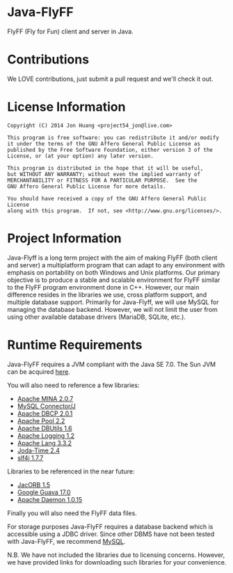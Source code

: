 Java-FlyFF
==========
FlyFF (Fly for Fun) client and server in Java.

Contributions
=============
We LOVE contributions, just submit a pull request and we'll check it out.

License Information
===================
    Copyright (C) 2014 Jon Huang <project54_jon@live.com>

    This program is free software: you can redistribute it and/or modify
    it under the terms of the GNU Affero General Public License as
    published by the Free Software Foundation, either version 3 of the
    License, or (at your option) any later version.

    This program is distributed in the hope that it will be useful,
    but WITHOUT ANY WARRANTY; without even the implied warranty of
    MERCHANTABILITY or FITNESS FOR A PARTICULAR PURPOSE.  See the
    GNU Affero General Public License for more details.

    You should have received a copy of the GNU Affero General Public License
    along with this program.  If not, see <http://www.gnu.org/licenses/>.

Project Information
===================
Java-Flyff is a long term project with the aim of making FlyFF (both client
and server) a multiplatform program that can adapt to any environment with
emphasis on portability on both Windows and Unix platforms.
Our primary objective is to produce a stable and scalable environment
for FlyFF similar to the FlyFF program environment done in C++. However,
our main difference resides in the libraries we use, cross platform support,
and multiple database support. Primarily for Java-Flyff, we will use MySQL
for managing the database backend. However, we will not limit the user from
using other available database drivers (MariaDB, SQLite, etc.).

Runtime Requirements
====================
Java-FlyFF requires a JVM compliant with the Java SE 7.0. The Sun JVM can be 
acquired [here](http://java.sun.com/javase/downloads/index.jsp).

You will also need to reference a few libraries:

* [Apache MINA 2.0.7](http://mina.apache.org/downloads-mina.html)
* [MySQL Connector/J](http://dev.mysql.com/downloads/connector/j/)
* [Apache DBCP 2.0.1](http://commons.apache.org/proper/commons-dbcp/download_dbcp.cgi)
* [Apache Pool 2.2](http://commons.apache.org/proper/commons-pool/download_pool.cgi)
* [Apache DBUtils 1.6](http://commons.apache.org/proper/commons-dbutils/download_dbutils.cgi)
* [Apache Logging 1.2](http://commons.apache.org/proper/commons-logging/download_logging.cgi)
* [Apache Lang 3.3.2](http://commons.apache.org/proper/commons-lang/download_lang.cgi)
* [Joda-Time 2.4](https://github.com/JodaOrg/joda-time/releases)
* [slf4j 1.7.7](http://www.slf4j.org/download.html)

Libraries to be referenced in the near future:

* [JacORB 1.5](http://www.jacorb.org/download.html)
* [Google Guava 17.0](https://code.google.com/p/guava-libraries/downloads/list)
* [Apache Daemon 1.0.15](http://commons.apache.org/proper/commons-daemon/download_daemon.cgi)

Finally you will also need the FlyFF data files.

For storage purposes Java-FlyFF requires a database backend which is accessible 
using a JDBC driver. Since other DBMS have not been tested with Java-FlyFF, we 
recommend [MySQL](http://dev.mysql.com).

N.B. We have not included the libraries due to licensing concerns. However, we have
provided links for downloading such libraries for your convenience.
